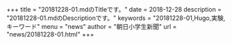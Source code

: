 +++
title = "20181228-01.mdのTitleです。"
date = 2018-12-28
description = "20181228-01.mdのDescriptionです。"
keywords = "20181228-01,Hugo,実験,キーワード"
menu = "news"
author = "朝日小学生新聞"
url = "news/20181228-01.html"
+++
